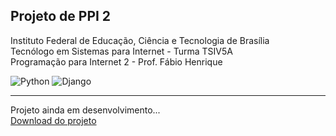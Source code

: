 ## Projeto de PPI 2
Instituto Federal de Educação, Ciência e Tecnologia de Brasília  
Tecnólogo em Sistemas para Internet - Turma TSIV5A  
Programação para Internet 2 - Prof. Fábio Henrique

![Python](https://img.shields.io/badge/Python-3776AB?logo=python&style=plastic&logoColor=white)
![Django](https://img.shields.io/badge/Django-092E20?logo=django&style=plastic)

---

Projeto ainda em desenvolvimento...  
[Download do projeto](https://github.com/Tiagocf2/ppi2/archive/refs/heads/main.zip)
